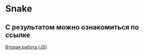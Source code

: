 # Snake

## С результатом можно ознакомиться по ссылке

[Вторая работа (JS)](https://getlimbo.github.io/Snake/)
